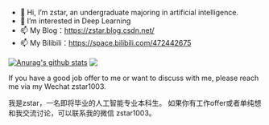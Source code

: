 
- 👋 Hi, I’m zstar, an undergraduate majoring in artificial intelligence.
- 👀 I’m interested in Deep Learning
- 📫 My Blog：https://zstar.blog.csdn.net/
- 📫 My Bilibili：https://space.bilibili.com/472442675



<a href="https://github.com/zstar1003"><img align="center" src="https://github-readme-stats.vercel.app/api?username=zstar1003&show_icons=true&include_all_commits=true&theme=buefy&hide_border=true" alt="Anurag's github stats" /></a> <a href="https://github.com/zstar1003"><img align="center" src="https://github-readme-stats.vercel.app/api/top-langs/?username=personqianduixue&layout=compact&theme=buefy&hide_border=true" /></a> 



If you have a good job offer to me or want to discuss with me, please reach me via my Wechat zstar1003.

我是zstar，一名即将毕业的人工智能专业本科生。
如果你有工作offer或者单纯想和我交流讨论，可以联系我的微信 zstar1003。


